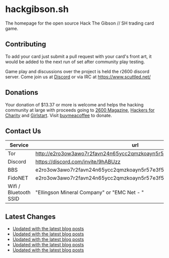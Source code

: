 # hackgibson.sh
The homepage for the open source Hack The Gibson // SH trading card game.


## Contributing

To add your card just submit a pull request with your card's front art, it would be added to the next run of set after community play testing.

Game play and discussions over the project is held the r2600 discord server. Come join us at [Discord](https://discord.com/invite/9hABUzz) or via IRC at https://www.scuttled.net/


## Donations

Your donation of $13.37 or more is welcome and helps the hacking community at large with proceeds going to [2600 Magazine](https://2600.com/), [Hackers for Charity](https://hackersforcharity.org) and [Girlstart](https://girlstart.org).  Visit [buymeacoffee](https://www.buymeacoffee.com/hackgibson.sh) to donate.


## Contact Us

Service | url
-|-
Tor | http://e2ro3ow3awo7r2favn24n65ycc2qmzkoayn5r57e3f56nvjwdcgg32ad.onion
Discord | https://discord.com/invite/9hABUzz
BBS | e2ro3ow3awo7r2favn24n65ycc2qmzkoayn5r57e3f56nvjwdcgg32ad.onion:23
FidoNET | e2ro3ow3awo7r2favn24n65ycc2qmzkoayn5r57e3f56nvjwdcgg32ad.onion:24554
Wifi / Bluetooth SSID | "Ellingson Mineral Company" or "EMC Net - <fidonet address>"

## Latest Changes
<!-- BLOG-POST-LIST:START -->
- [Updated with the latest blog posts](https://github.com/DFW2600/hackgibson.sh/commit/4c8a7f3c3006c2968ea47330a2ac260e0bf7b31d)
- [Updated with the latest blog posts](https://github.com/DFW2600/hackgibson.sh/commit/3cadf7ab6f1e296691a77b5e93a40ea9ea291e28)
- [Updated with the latest blog posts](https://github.com/DFW2600/hackgibson.sh/commit/54e676974817f1f8ad0d9fdd45f674db40e832f0)
- [Updated with the latest blog posts](https://github.com/DFW2600/hackgibson.sh/commit/54c1dcf84989067e91997e299c176eb810766fdd)
- [Updated with the latest blog posts](https://github.com/DFW2600/hackgibson.sh/commit/a7c9872542e5d6c23713aa86f998418d67c4ef7f)
<!-- BLOG-POST-LIST:END -->

